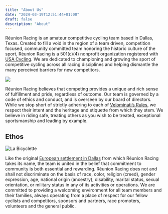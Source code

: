 ```yaml
---
title: "About Us"
date: "2024-03-19T12:51:44+01:00"
draft: false
description: "About"
---
```


Réunion Racing is an amateur competitive cycling team based in Dallas, Texas. Created to fill a void in the region of a team driven, competition focused, community committed team honoring the historic culture of the sport, Réunion Racing is a 501(c)(4) nonprofit organization registered with [USA Cycling](https://usacycling.org/). We are dedicated to championing and growing the sport of competitive cycling across all racing disciplines and helping dismantle the many perceived barriers for new competitors.

![](rr_crest_r2.png)

Réunion Racing believes that competing provides a unique and rich sense of fulfillment and pride, regardless of outcome. Our team is governed by a code of ethics and conduct, and is overseen by our board of directors. While we stop short of strictly adhering to each of [Velominati’s Rules](https://www.velominati.com/), we respect their intent and the heritage and etiquette from which they stem. We believe in riding safe, treating others as you wish to be treated, exceptional sportsmanship and leading by example.

<div class="ethos-full-width">
  <div class="about-subsection">
    <h2>Ethos</h2>
    <img src="/images/shutterstock_767708515-Converted-1.png" alt="La Bicyclette" />
    <div class="ethos-content">
      <p>
        Like the original <a href="https://en.wikipedia.org/wiki/La_Réunion_(Dallas)">European settlement in Dallas</a> from which Réunion Racing takes its name, the team is united in the belief that commitment to community is both essential and rewarding. Réunion Racing does not and shall not discriminate on the basis of race, color, religion (creed), gender expression, age, national origin (ancestry), disability, marital status, sexual orientation, or military status in any of its activities or operations. We are committed to providing a welcoming environment for all team members and their families, always operating from a place of respect for our fellow cyclists and competitors, sponsors and partners, race promoters, volunteers and the general public.
      </p>
    </div>
  </div>
</div>
